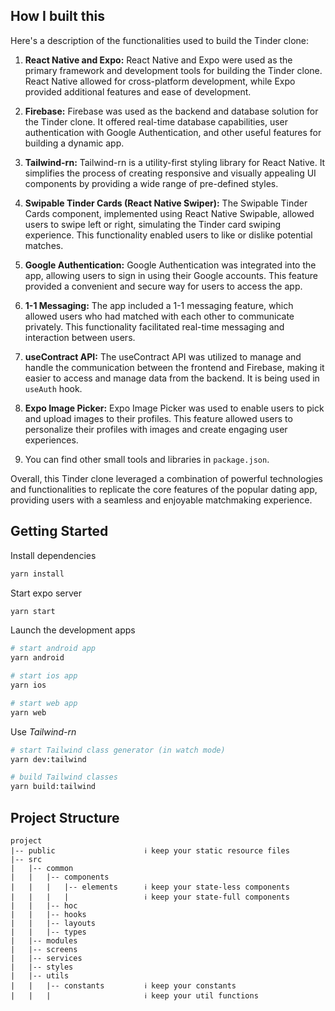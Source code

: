 ## How I built this

Here's a description of the functionalities used to build the Tinder clone:

1. **React Native and Expo:**
   React Native and Expo were used as the primary framework and development tools for building the Tinder clone. React Native allowed for cross-platform development, while Expo provided additional features and ease of development.

2. **Firebase:**
   Firebase was used as the backend and database solution for the Tinder clone. It offered real-time database capabilities, user authentication with Google Authentication, and other useful features for building a dynamic app.

3. **Tailwind-rn:**
   Tailwind-rn is a utility-first styling library for React Native. It simplifies the process of creating responsive and visually appealing UI components by providing a wide range of pre-defined styles.

4. **Swipable Tinder Cards (React Native Swiper):**
   The Swipable Tinder Cards component, implemented using React Native Swipable, allowed users to swipe left or right, simulating the Tinder card swiping experience. This functionality enabled users to like or dislike potential matches.

5. **Google Authentication:**
   Google Authentication was integrated into the app, allowing users to sign in using their Google accounts. This feature provided a convenient and secure way for users to access the app.

6. **1-1 Messaging:**
   The app included a 1-1 messaging feature, which allowed users who had matched with each other to communicate privately. This functionality facilitated real-time messaging and interaction between users.

7. **useContract API:**
   The useContract API was utilized to manage and handle the communication between the frontend and Firebase, making it easier to access and manage data from the backend. It is being used in `useAuth` hook.

8. **Expo Image Picker:**
   Expo Image Picker was used to enable users to pick and upload images to their profiles. This feature allowed users to personalize their profiles with images and create engaging user experiences.

9. You can find other small tools and libraries in `package.json`.

Overall, this Tinder clone leveraged a combination of powerful technologies and functionalities to replicate the core features of the popular dating app, providing users with a seamless and enjoyable matchmaking experience.

## Getting Started

Install dependencies

```bash
yarn install
```

Start expo server

```bash
yarn start
```

Launch the development apps

```bash
# start android app
yarn android

# start ios app
yarn ios

# start web app
yarn web
```

Use _Tailwind-rn_

```bash
# start Tailwind class generator (in watch mode)
yarn dev:tailwind

# build Tailwind classes
yarn build:tailwind
```

## Project Structure

```
project
|-- public                    ℹ️ keep your static resource files
|-- src
|   |-- common
|   |   |-- components
|   |   |   |-- elements      ℹ️ keep your state-less components
|   |   |   |                 ℹ️ keep your state-full components
|   |   |-- hoc
|   |   |-- hooks
|   |   |-- layouts
|   |   |-- types
|   |-- modules
|   |-- screens
|   |-- services
|   |-- styles
|   |-- utils
|   |   |-- constants         ℹ️ keep your constants
|   |   |                     ℹ️ keep your util functions
```
